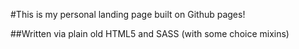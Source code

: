 #This is my personal landing page built on Github pages!

##Written via plain old HTML5 and SASS (with some choice mixins)
